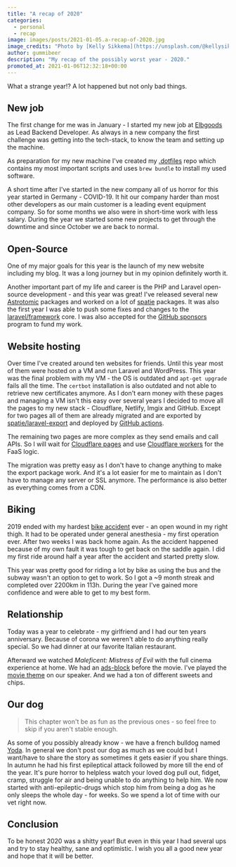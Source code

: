 ```yaml
---
title: "A recap of 2020"
categories:
  - personal
  - recap
image: images/posts/2021-01-05.a-recap-of-2020.jpg
image_credits: "Photo by [Kelly Sikkema](https://unsplash.com/@kellysikkema) on [Unsplash](https://unsplash.com/photos/CjdsgW4cVSU)"
author: gummibeer
description: "My recap of the possibly worst year - 2020."
promoted_at: 2021-01-06T12:32:18+00:00
---
```


What a strange year!? A lot happened but not only bad things.

## New job

The first change for me was in January - I started my new job at [Elbgoods](https://elbgoods.de) as Lead Backend Developer. As always in a new company the first challenge was getting into the tech-stack, to know the team and setting up the machine.

As preparation for my new machine I've created my [.dotfiles](https://github.com/Gummibeer/dotfiles) repo which contains my most important scripts and uses `brew bundle` to install my used software.

A short time after I've started in the new company all of us horror for this year started in Germany - COVID-19.
It hit our company harder than most other developers as our main customer is a leading event equipment company.
So for some months we also were in short-time work with less salary.
During the year we started some new projects to get through the downtime and since October we are back to normal.

## Open-Source

One of my major goals for this year is the launch of my new website including my blog.
It was a long journey but in my opinion definitely worth it.

Another important part of my life and career is the PHP and Laravel open-source development - and this year was great!
I've released several new [Astrotomic](https://astrotomic.info/) packages and worked on a lot of [spatie](https://github.com/spatie) packages.
It was also the first year I was able to push some fixes and changes to the [laravel/framework](https://github.com/laravel/framework/pulls?q=is%3Apr+is%3Amerged+author%3AGummibeer) core.
I was also accepted for the [GitHub sponsors](https://github.com/sponsors/Gummibeer) program to fund my work.

## Website hosting

Over time I've created around ten websites for friends. Until this year most of them were hosted on a VM and run Laravel and WordPress.
This year was the final problem with my VM - the OS is outdated and `apt-get upgrade` fails all the time.
The `certbot` installation is also outdated and not able to retrieve new certificates anymore.
As I don't earn money with these pages and managing a VM isn't this easy over several years I decided to move all the pages to my new stack - Cloudflare, Netlify, Imgix and GitHub.
Except for two pages all of them are already migrated and are exported by [spatie/laravel-export](https://github.com/spatie/laravel-export) and deployed by [GitHub actions](https://github.com/Gummibeer/gummibeer.de/blob/master/.github/workflows/deploy.yml).

The remaining two pages are more complex as they send emails and call APIs. So I will wait for [Cloudflare pages](https://pages.cloudflare.com/) and use [Cloudflare workers](https://workers.cloudflare.com/) for the FaaS logic.

The migration was pretty easy as I don't have to change anything to make the export package work.
And it's a lot easier for me to maintain as I don't have to manage any server or SSL anymore.
The performance is also better as everything comes from a CDN.

## Biking

2019 ended with my hardest [bike accident](https://www.strava.com/activities/2712377929) ever - an open wound in my right thigh.
It had to be operated under general anesthesia - my first operation ever.
After two weeks I was back home again.
As the accident happened because of my own fault it was tough to get back on the saddle again.
I did my first ride around half a year after the accident and started pretty slow.

This year was pretty good for riding a lot by bike as using the bus and the subway wasn't an option to get to work.
So I got a ~9 month streak and completed over 2200km in 113h.
During the year I've gained more confidence and were able to get to my best form.

## Relationship

Today was a year to celebrate - my girlfriend and I had our ten years anniversary.
Because of corona we weren't able to do anything really special.
So we had dinner at our favorite Italian restaurant.

Afterward we watched _Maleficent: Mistress of Evil_ with the full cinema experience at home.
We had an [ads-block](https://youtube.com/watch?v=AvK-StBOpBs) before the movie.
I've played the [movie theme](https://open.spotify.com/track/64yaOXEceMOrL1pK7QPQ1e?si=SwfgCgROQgCYapuO6rtF0Q) on our speaker.
And we had a ton of different sweets and chips.

## Our dog

> This chapter won't be as fun as the previous ones - so feel free to skip if you aren't stable enough.

As some of you possibly already know - we have a french bulldog named [Yoda](https://twitter.com/devgummibeer/status/1344363433656000516).
In general we don't post our dog as much as we could but I want/have to share the story as sometimes it gets easier if you share things.
In autumn he had his first epileptical attack followed by more till the end of the year.
It's pure horror to helpless watch your loved dog pull out, fidget, cramp, struggle for air and being unable to do anything to help him.
We now started with anti-epileptic-drugs which stop him from being a dog as he only sleeps the whole day - for weeks.
So we spend a lot of time with our vet right now.

## Conclusion

To be honest 2020 was a shitty year! But even in this year I had several ups and try to stay healthy, sane and optimistic.
I wish you all a good new year and hope that it will be better.
